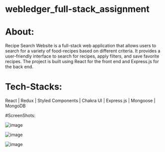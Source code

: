 # webledger_full-stack_assignment

# About:
 Recipe Search Website is a full-stack web application that allows users to search for a variety of food-recipes based on different criteria. It provides a user-friendly interface to search for recipes, apply filters, and save favorite recipes. The project is built using React for the front end and Express.js for the back end.

 # Tech-Stacks: 
   React | Redux | Styled Components | Chakra UI | Express js | Mongoose | MongoDB

   #ScreenShots:

![image](https://github.com/shreshthkr/webledger_full-stack_assignment/assets/101830301/f17d1b86-4a7f-44cb-86f8-91f3ae1ecb50)



![image](https://github.com/shreshthkr/webledger_full-stack_assignment/assets/101830301/cb1e1dc0-d84b-4fea-9798-369b4cbddcd2)



![image](https://github.com/shreshthkr/webledger_full-stack_assignment/assets/101830301/fb7f6d3a-5cc3-446a-aedc-b7d856e3d2d3)



